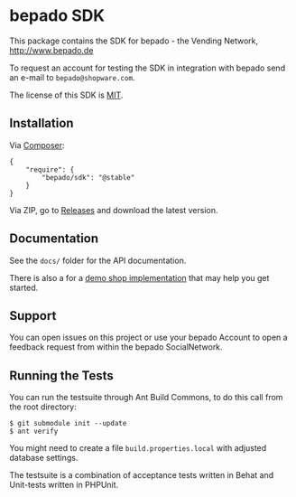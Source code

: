 # bepado SDK

This package contains the SDK for bepado - the Vending Network, http://www.bepado.de

To request an account for testing the SDK in integration with bepado send an
e-mail to `bepado@shopware.com`.

The license of this SDK is [MIT](https://github.com/ShopwareAG/bepado-sdk/tree/master/LICENSE).

## Installation

Via [Composer](http://getcomposer.org):

    {
        "require": {
            "bepado/sdk": "@stable"
        }
    }

Via ZIP, go to [Releases](https://github.com/ShopwareAG/bepado-sdk/releases)
and download the latest version.

## Documentation

See the `docs/` folder for the API documentation.

There is also a  for a [demo shop
implementation](https://github.com/QafooLabs/bepado-demo-shop) that may help
you get started.

## Support

You can open issues on this project or use your bepado Account to open a
feedback request from within the bepado SocialNetwork.

## Running the Tests

You can run the testsuite through Ant Build Commons, to do this call
from the root directory:

    $ git submodule init --update
    $ ant verify

You might need to create a file `build.properties.local` with adjusted
database settings.

The testsuite is a combination of acceptance tests written in Behat and
Unit-tests written in PHPUnit.
